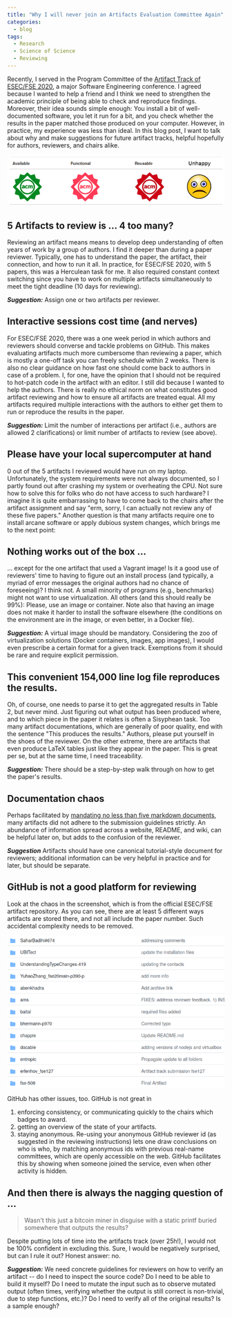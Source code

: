 ```yaml
---
title: "Why I will never join an Artifacts Evaluation Committee Again"
categories:
  - blog
tags:
  - Research
  - Science of Science
  - Reviewing
---
```


Recently, I served in the Program Committee of the [Artifact Track of
ESEC/FSE
2020,](https://2020.esec-fse.org/track/esecfse-2020-artifacts) a major
Software Engineering conference. I agreed because I wanted to help a
friend and I think we need to strengthen the academic principle of
being able to check and reproduce findings. Moreover, their idea
sounds simple enough: You install a bit of well-documented software,
you let it run for a bit, and you check whether the results in the
paper matched those produced on your computer. However, in practice,
my experience was less than ideal. In this blog post, I want to talk
about why and make suggestions for future artifact tracks, helpful
hopefully for authors, reviewers, and chairs alike.

![Poor Photoshop of ACM badges](/assets/posts/2020-06-26-acm-badges.png)

## 5 Artifacts to review is ... 4 too many?

Reviewing an artifact means means to develop deep understanding of
often years of work by a group of authors. I find it deeper than
during a paper reviewer. Typically, one has to understand the paper,
the artifact, their connection, and how to run it all. In practice,
for ESEC/FSE 2020, with 5 papers, this was a Herculean task for me. It
also required constant context switching since you have to work on
multiple artifacts simultaneously to meet the tight deadline (10 days
for reviewing).

***Suggestion:*** Assign one or two artifacts per reviewer.

## Interactive sessions cost time (and nerves)

For ESEC/FSE 2020, there was a one week period in which authors and
reviewers should converse and tackle problems on GitHub. This makes
evaluating artifacts much more cumbersome than reviewing a paper,
which is mostly a one-off task you can freely schedule within 2
weeks. There is also no clear guidance on how fast one should come
back to authors in case of a problem. I, for one, have the opinion
that I should not be required to hot-patch code in the artifact with
an editor. I still did because I wanted to help the authors. There is
really no ethical norm on what constitutes good artifact reviewing and
how to ensure all artifacts are treated equal. All my artifacts
required multiple interactions with the authors to either get them to
run or reproduce the results in the paper. 

***Suggestion:*** Limit the number of interactions per artifact (i.e.,
authors are allowed 2 clarifications) or limit number of artifacts to
review (see above).

## Please have your local supercomputer at hand

0 out of the 5 artifacts I reviewed would have run on my
laptop. Unfortunately, the system requirements were not always
documented, so I partly found out after crashing my system or
overheating the CPU. Not sure how to solve this for folks who do not
have access to such hardware? I imagine it is quite embarrassing to
have to come back to the chairs after the artifact assignment and say
"erm, sorry, I can actually not review any of these five papers."
Another question is that many artifacts require one to install arcane
software or apply dubious system changes, which brings me to the next
point:

## Nothing works out of the box ...

... except for the one artifact that used a Vagrant image! Is it a
good use of reviewers' time to having to figure out an install process
(and typically, a myriad of error messages the original authors had no
chance of foreseeing)? I think not. A small minority of programs
(e.g., benchmarks) might not want to use virtualization. All others
(and this should really be 99%): Please, use an image or
container. Note also that having an image does not make it harder to
install the software elsewhere (the conditions on the environment are
in the image, or even better, in a Docker file).

***Suggestion:*** A virtual image should be mandatory. Considering the
   zoo of virtualization solutions (Docker containers, images, app
   images), I would even prescribe a certain format for a given
   track. Exemptions from it should be rare and require explicit
   permission.

## This convenient 154,000 line log file reproduces the results.

Oh, of course, one needs to parse it to get the aggregated results in
Table 2, but never mind. Just figuring out what output has been
produced where, and to which piece in the paper it relates is often a
Sisyphean task. Too many artifact documentations, which are generally
of poor quality, end with the sentence "This produces the results."
Authors, please put yourself in the shoes of the reviewer. On the
other extreme, there are artifacts that even produce LaTeX tables just
like they appear in the paper. This is great per se, but at the same
time, I need traceability.

***Suggestion:*** There should be a step-by-step walk through on how
   to get the paper's results.

## Documentation chaos

Perhaps facilitated by [mandating no less than five markdown
documents,](https://2020.esec-fse.org/track/esecfse-2020-artifacts)
many artifacts did not adhere to the submission guidelines
strictly. An abundance of information spread across a website, README,
and wiki, can be helpful later on, but adds to the confusion of the
reviewer. 

***Suggestion*** Artifacts should have one canonical tutorial-style
   document for reviewers; additional information can be very helpful
   in practice and for later, but should be separate.

## GitHub is not a good platform for reviewing

Look at the chaos in the screenshot, which is from the official
ESEC/FSE artifact repository. As you can see, there are at least 5
different ways artifacts are stored there, and not all include the
paper number. Such accidental complexity needs to be removed.

![Chaos in the repository](/assets/posts/2020-06-26-repos.png)

GitHub has other issues, too. GitHub is not great in
1. enforcing consistency, or communicating quickly to the chairs which badges to award.
1. getting an overview of the state of your artifacts.
1. staying anonymous. Re-using your anonymous GitHub reviewer id (as suggested in the reviewing instructions) lets one draw conclusions on who is who, by matching anonymous ids with previous real-name committees, which are openly accessible on the web. GitHub facilitates this by showing when someone joined the service, even when other activity is hidden.


## And then there is always the nagging question of ...

> Wasn't this just a bitcoin miner in disguise with a static
  printf buried somewhere that outputs the results?

Despite putting lots of time into the artifacts track (over 25h!), I
would not be 100% confident in excluding this. Sure, I would be
negatively surprised, but can I rule it out? Honest answer: no.

***Suggestion:*** We need concrete guidelines for reviewers on how to
verify an artifact -- do I need to inspect the source code? Do I need
to be able to build it myself? Do I need to mutate the input such as
to observe mutated output (often times, verifying whether the output
is still correct is non-trivial, due to step functions, etc.)? Do I
need to verify all of the original results? Is a sample enough?
